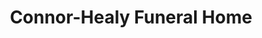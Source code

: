 ---
title: "Connor-Healy Funeral Home"
url: /manchester/connor-healy-funeral-home/
shop: funeral directors
---